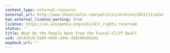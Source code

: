 ```yaml
---
content_type: external-resource
external_url: http://www.theatlantic.com/politics/archive/2012/11/what-do-the-people-want-from-the-fiscal-cliff-deal/265498/
has_external_license_warning: true
license: https://en.wikipedia.org/wiki/All_rights_reserved
status: ''
title: What Do the People Want From the Fiscal-Cliff Deal?
uid: c6c432c6-5a69-4836-a34c-d28c0bc65a41
wayback_url: ''
---
```

